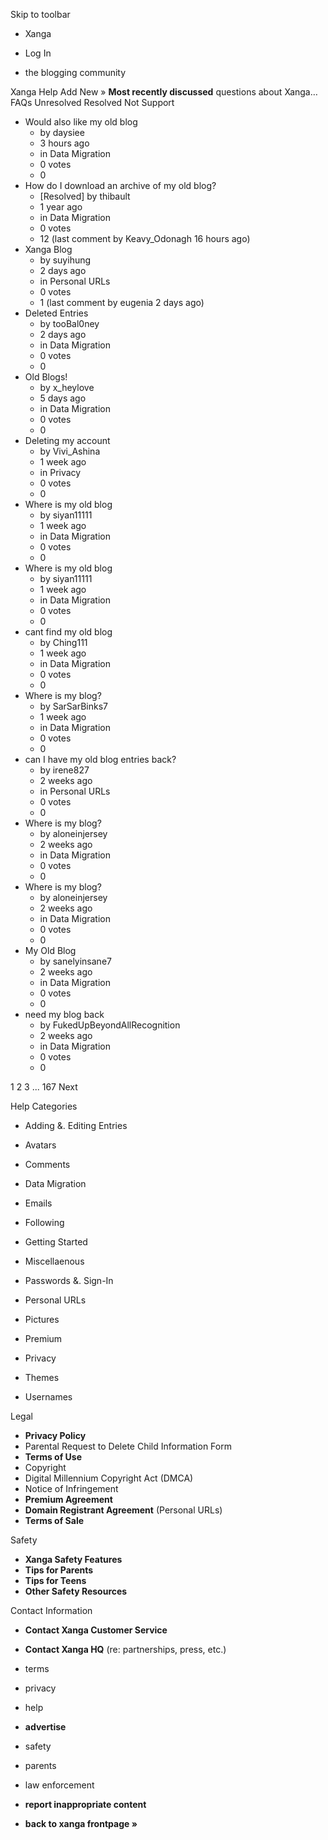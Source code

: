Skip to toolbar

*   Xanga

*   Log In

*   the blogging community

Xanga Help Add New » **Most recently discussed** questions about Xanga… FAQs Unresolved Resolved Not Support

*   Would also like my old blog
    *   by daysiee
    *   3 hours ago
    *   in Data Migration
    *   0 votes
    *   0
*   How do I download an archive of my old blog?
    *   \[Resolved\] by thibault
    *   1 year ago
    *   in Data Migration
    *   0 votes
    *   12 (last comment by Keavy\_Odonagh 16 hours ago)
*   Xanga Blog
    *   by suyihung
    *   2 days ago
    *   in Personal URLs
    *   0 votes
    *   1 (last comment by eugenia 2 days ago)
*   Deleted Entries
    *   by tooBal0ney
    *   2 days ago
    *   in Data Migration
    *   0 votes
    *   0
*   Old Blogs!
    *   by x\_heylove
    *   5 days ago
    *   in Data Migration
    *   0 votes
    *   0
*   Deleting my account
    *   by Vivi\_Ashina
    *   1 week ago
    *   in Privacy
    *   0 votes
    *   0
*   Where is my old blog
    *   by siyan11111
    *   1 week ago
    *   in Data Migration
    *   0 votes
    *   0
*   Where is my old blog
    *   by siyan11111
    *   1 week ago
    *   in Data Migration
    *   0 votes
    *   0
*   cant find my old blog
    *   by Ching111
    *   1 week ago
    *   in Data Migration
    *   0 votes
    *   0
*   Where is my blog?
    *   by SarSarBinks7
    *   1 week ago
    *   in Data Migration
    *   0 votes
    *   0
*   can I have my old blog entries back?
    *   by irene827
    *   2 weeks ago
    *   in Personal URLs
    *   0 votes
    *   0
*   Where is my blog?
    *   by aloneinjersey
    *   2 weeks ago
    *   in Data Migration
    *   0 votes
    *   0
*   Where is my blog?
    *   by aloneinjersey
    *   2 weeks ago
    *   in Data Migration
    *   0 votes
    *   0
*   My Old Blog
    *   by sanelyinsane7
    *   2 weeks ago
    *   in Data Migration
    *   0 votes
    *   0
*   need my blog back
    *   by FukedUpBeyondAllRecognition
    *   2 weeks ago
    *   in Data Migration
    *   0 votes
    *   0

1 2 3 ... 167 Next

Help Categories

*   Adding &. Editing Entries
*   Avatars
*   Comments
*   Data Migration
*   Emails
*   Following
*   Getting Started
*   Miscellaenous

*   Passwords &. Sign-In
*   Personal URLs
*   Pictures
*   Premium
*   Privacy
*   Themes
*   Usernames

Legal

*   **Privacy Policy**
*   Parental Request to Delete Child Information Form
*   **Terms of Use**
*   Copyright
*   Digital Millennium Copyright Act (DMCA)
*   Notice of Infringement
*   **Premium Agreement**
*   **Domain Registrant Agreement** (Personal URLs)
*   **Terms of Sale**

Safety

*   **Xanga Safety Features**
*   **Tips for Parents**
*   **Tips for Teens**
*   **Other Safety Resources**

Contact Information

*   **Contact Xanga Customer Service**
*   **Contact Xanga HQ** (re: partnerships, press, etc.)

*   terms
*   privacy
*   help
*   **advertise**

*   safety
*   parents
*   law enforcement
*   **report inappropriate content**

*   **back to xanga frontpage »**